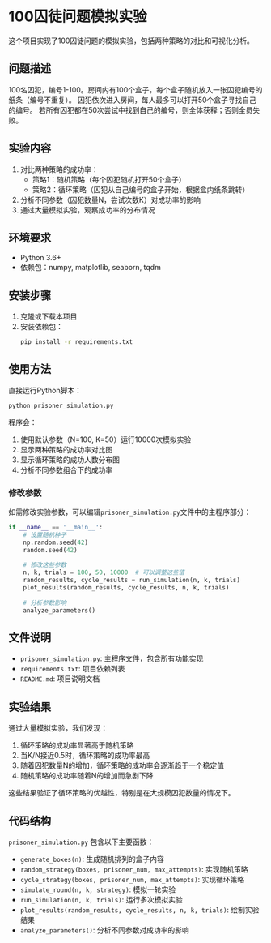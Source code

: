 # 100囚徒问题模拟实验

这个项目实现了100囚徒问题的模拟实验，包括两种策略的对比和可视化分析。

## 问题描述

100名囚犯，编号1-100。房间内有100个盒子，每个盒子随机放入一张囚犯编号的纸条（编号不重复）。
囚犯依次进入房间，每人最多可以打开50个盒子寻找自己的编号。
若所有囚犯都在50次尝试中找到自己的编号，则全体获释；否则全员失败。

## 实验内容

1. 对比两种策略的成功率：
   - 策略1：随机策略（每个囚犯随机打开50个盒子）
   - 策略2：循环策略（囚犯从自己编号的盒子开始，根据盒内纸条跳转）
2. 分析不同参数（囚犯数量N，尝试次数K）对成功率的影响
3. 通过大量模拟实验，观察成功率的分布情况

## 环境要求

- Python 3.6+
- 依赖包：numpy, matplotlib, seaborn, tqdm

## 安装步骤

1. 克隆或下载本项目
2. 安装依赖包：
   ```bash
   pip install -r requirements.txt
   ```

## 使用方法

直接运行Python脚本：
```bash
python prisoner_simulation.py
```

程序会：
1. 使用默认参数（N=100, K=50）运行10000次模拟实验
2. 显示两种策略的成功率对比图
3. 显示循环策略的成功人数分布图
4. 分析不同参数组合下的成功率

### 修改参数

如需修改实验参数，可以编辑`prisoner_simulation.py`文件中的主程序部分：

```python
if __name__ == '__main__':
    # 设置随机种子
    np.random.seed(42)
    random.seed(42)
    
    # 修改这些参数
    n, k, trials = 100, 50, 10000  # 可以调整这些值
    random_results, cycle_results = run_simulation(n, k, trials)
    plot_results(random_results, cycle_results, n, k, trials)
    
    # 分析参数影响
    analyze_parameters()
```

## 文件说明

- `prisoner_simulation.py`: 主程序文件，包含所有功能实现
- `requirements.txt`: 项目依赖列表
- `README.md`: 项目说明文档

## 实验结果

通过大量模拟实验，我们发现：

1. 循环策略的成功率显著高于随机策略
2. 当K/N接近0.5时，循环策略的成功率最高
3. 随着囚犯数量N的增加，循环策略的成功率会逐渐趋于一个稳定值
4. 随机策略的成功率随着N的增加而急剧下降

这些结果验证了循环策略的优越性，特别是在大规模囚犯数量的情况下。

## 代码结构

`prisoner_simulation.py` 包含以下主要函数：

- `generate_boxes(n)`: 生成随机排列的盒子内容
- `random_strategy(boxes, prisoner_num, max_attempts)`: 实现随机策略
- `cycle_strategy(boxes, prisoner_num, max_attempts)`: 实现循环策略
- `simulate_round(n, k, strategy)`: 模拟一轮实验
- `run_simulation(n, k, trials)`: 运行多次模拟实验
- `plot_results(random_results, cycle_results, n, k, trials)`: 绘制实验结果
- `analyze_parameters()`: 分析不同参数对成功率的影响 